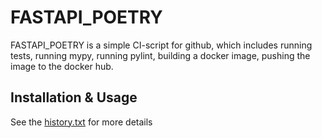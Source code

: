 # FASTAPI_POETRY

FASTAPI_POETRY is a simple CI-script for github, which includes running tests, running mypy, running pylint, building a docker image, pushing the image to the docker hub.

## Installation & Usage

See the [history.txt](https://github.com/YuryHerasimau/fastapi_poetry/blob/main/history.txt) for more details

